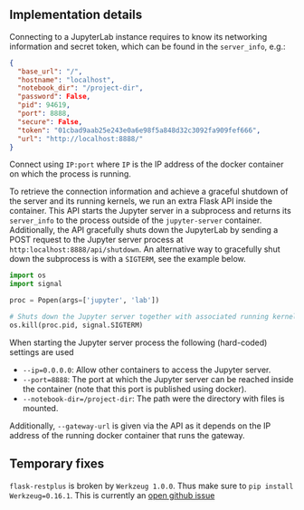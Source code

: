 ## Implementation details

Connecting to a JupyterLab instance requires to know its networking information and secret token,
which can be found in the `server_info`, e.g.:

```json
{
  "base_url": "/",
  "hostname": "localhost",
  "notebook_dir": "/project-dir",
  "password": False,
  "pid": 94619,
  "port": 8888,
  "secure": False,
  "token": "01cbad9aab25e243e0a6e98f5a848d32c3092fa909fef666",
  "url": "http://localhost:8888/"
}
```

Connect using `IP:port` where `IP` is the IP address of the docker container on which the process is
running.

To retrieve the connection information and achieve a graceful shutdown of the server and its running
kernels, we run an extra Flask API inside the container. This API starts the Jupyter server in a
subprocess and returns its `server_info` to the process outside of the `jupyter-server` container.
Additionally, the API gracefully shuts down the JupyterLab by sending a POST request to the
Jupyter server process at `http:localhost:8888/api/shutdown`. An alternative way to gracefully shut
down the subprocess is with a `SIGTERM`, see the example below.

```python
import os
import signal

proc = Popen(args=['jupyter', 'lab'])

# Shuts down the Jupyter server together with associated running kernels.
os.kill(proc.pid, signal.SIGTERM)
```

When starting the Jupyter server process the following (hard-coded) settings are used

- `--ip=0.0.0.0`: Allow other containers to access the Jupyter server.
- `--port=8888`: The port at which the Jupyter server can be reached inside the container (note that
  this port is published using docker).
- `--notebook-dir=/project-dir`: The path were the directory with files is mounted.

Additionally, `--gateway-url` is given via the API as it depends on the IP address of the running docker
container that runs the gateway.

## Temporary fixes

`flask-restplus` is broken by `Werkzeug 1.0.0`. Thus make sure to `pip install Werkzeug=0.16.1`.
This is currently an [open github issue](https://github.com/noirbizarre/flask-restplus/issues/777)
